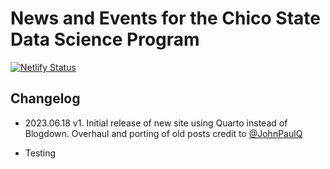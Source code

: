 # News and Events for the Chico State Data Science Program

[![Netlify Status](https://api.netlify.com/api/v1/badges/9464522b-b3ed-4a12-ad15-9ed2db315244/deploy-status)](https://app.netlify.com/sites/csudsi/deploys)

## Changelog

- 2023.06.18 v1. Initial release of new site using Quarto instead of Blogdown. Overhaul and porting of old posts credit to [@JohnPaulQ](https://github.com/JohnPaulQ)

- Testing
